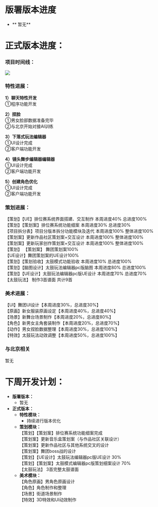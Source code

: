 # 版署版本进度
+ ** 暂无**

# 正式版本进度：
### 项目时间线：
![](https://cdn.nlark.com/yuque/0/2024/png/12926950/1721990606810-9647d188-492a-479a-aaa6-7243f3969aa7.png)

### 特性进展：   
**1）聊天特性开发**  
 ①程序功能开发    
  
**2）捏脸**  
①男女脸部数据准备完毕  
②与北京开始对接AI训练  

  
**3）下落式玩法编辑器**  
①UI设计完成  
②客户端功能开发  
  
**4）镜头舞步编辑器编辑器**  
①UI设计完成  
②客户端功能开发 



**5）创建角色优化**  
①UI设计完成  
②客户端功能开发   

### 策划进展：
【策划】【UE】排位赛系统界面搭建、交互制作   本周进度40%  总进度100%  
【策划】【策划案】排位赛系统功能细案 本周进度30%  总进度30%  
【项目拆分表】项目分版本拆分功能模块及迭代  本周进度100%  整体进度100%   
【策划案】更新作品社区策划案+交互设计   本周进度100%  整体进度100%   
【策划案】更新玩家创作策划案+交互设计   本周进度100%  整体进度100%   
【策划】 【策划案】 舞团策划案100%  
【UE设计】舞团策划案的UE设计100%  
【策划】【策划验收】太鼓模式功能验收   本周进度10%  总进度100%  
【策划】【脑图设计】太鼓玩法编辑器pc版脑图  本周进度80%  总进度100%  
【策划】【UE设计】太鼓玩法编辑器pc版UE设计 本周进度70%  总进度70%  
【太鼓玩法】  制作3首谱面 共计9首  
 

### 美术进展：
【UI】舞团UI设计【本周进度30%，总进度30%】  
【原画】新女服装原画设定【本周进度40%，总进度40%】  
【场景】新舞台场景制作【本周进度20%，总进度80%】  
【角色】新男女主角套装制作【本周进度20%，总进度70%】  
【动作】男女捏脸数据整理【本周进度30%，总进度100%】  
【特效】太鼓玩法动效调整【本周进度50%，总进度100%】  

###  与北京相关                       
暂无 



# 下周开发计划：
+ **版署版本：**
    -   暂无
+ **正式版本：**
    - **特性模块：**
        *  持续进行版本优化
    - **策划模块：**  
【策划】【策划案】排位赛系统功能细案完成  
【策划案】更新音乐盒策划案（与作品社区关联设计）  
【策划案】更新作品社区与其他系统交叉的设计  
【策划案】舞团boss战的设计  
【策划】【UE设计】太鼓玩法编辑器pc版UE设计  30%  
【策划】【策划案】太鼓模式编辑器pc版策划细案设计   70%  
【太鼓玩法】  3首完整太鼓谱面  
    -  **美术模块：**  
【角色原画】男角色原画设计  
【角色】角色制作和整理  
【场景】街道场景制作  
【特效】3D特效和UI动效制作      

